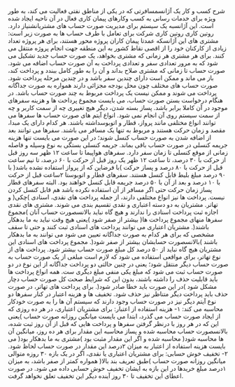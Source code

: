 ﻿شرح کسب و کار
یک آژانسمسافرتی که در یکی از مناطق نفتی فعالیت می کند، به طور ویژه برای خدمات رسانی به کسب وکارهای
پیمان کاری فعال در آن ناحیه ایجاد شده است. این آژانسبه یک سیستم برای مدیریت صورت حساب های
مشتریانشنیاز دارد.
روتین کاری
روتین کاری شرکت برای تعامل با طرف حساب ها به صورت زیر است:
مشتری های این آژانسکه عمدتا پیمان کاران پروژه محور هستند، برای هر پروژه تعداد زیادی از کارکنان خود را از
اقصی نقاط کشور به این منطقه جهت انجام پروژه منتقل می کنند.
برای هر مشتری هر زمانی که مشتری بخواهد، یک صورت حساب جدید تشکیل می شود که به مرور تعدادی سفر
و تعدادی پرداخت به آن صورت حساب اضافه می شود. صورت حساب تا زمانی که مشتری صلاح بداند و آن را
به طور کامل ببندد و پرداخت کند، باز می ماند و ممکن است دارای چندین سفر باشد و در چندین مرحله پرداخت
شود. صورت حساب های مختلف چون محل بودجه مجزائی دارند همواره به صورت جداگانه پرداخت می شوند و
ممکن نیست یک پرداخت مربوط به چند صورت حساب باشد. در هنگام درخواست بستن صورت حساب،
می بایست مجموع پرداخت ها و هزینه سفرهای موجود در آن کاملا برابر باشد. پساز بسته شدن، دیگر هیچ
تغییری چه از سمت کاربر و چه از سمت سیستم روی آن انجام نمی شود.
انواع آیتم های صورت حساب ها
سفرها می توانند انواع مختلفی مانند پرواز، قطار و اتوبوسداشته باشند. هر کدام دارای یک مبدا، مقصد و زمان
حرکت هستند و مربوط به تنها یک مسافر می باشند.
سفرها می توانند بعد از اضافه شدن به صورت حساب کنسل شوند؛ در این صورت می بایست تنها هزینه جریمه
کنسلی در صورت حساب باقی بماند. جریمه کنسلی بستگی به نوع وسیله و فاصله زمانی از موقع کنسلی تا زمان
سفر دارد. سفرهای هواپیما تا ساعت ۱۲ ظهر سه روز قبل از حرکت با ۳۰ درصد، تا ساعت ۱۲ ظهر یک روز قبل از
حرکت با ۶۰ درصد، تا نیم ساعت قبل از حرکت با ۸۰ درصد و پساز حرکت )با فرضاین که از پرواز استفاده نشده
باشد( با ۹۰ درصد مبلغ بلیط قابل کنسل هستند. سفرهای قطار و اتوبوستا ۲ساعت قبل از حرکت با ۱۰ درصد و
بعد از آن با ۵۰ درصد جریمه قابل کنسل خواهند بود. البته سفرهای قطار پساز زمان حرکت حتی اگر مسافر از
آن استفاده نکرده باشد هم قابل کنسل کردن نیست.
پرداخت ها نیز انواع مختلفی دارند، از جمله پرداخت های نقدی، اسنادی )چکی( و تهاتر. مشتریان به دو دسته
اعتباری و نقدی تقسیم بندی می شوند. مشتری های نقدی اجازه ثبت پرداخت اسنادی را ندارند و هیچ گاه نباید
بالانسصورت حساب آنان )مجموع سفرها منهای مجموع پرداخت ها( بیشتر از صفر شود )یعنی هیچ وقت نباید
به ما بدهکار باشند(. مشتریان اعتباری می توانند پرداخت های اسنادی ثبت کنند و حتی تا سقف مشخصی که
برای هر کدام به صورت جداگانه تعیین می شود می توانند به ما بدهکار باشند )بالانسصورت حسابشان بیشتر از
صفر شود(. مجموع پرداخت های اسنادی این مشتریان هیچ گاه نباید از ۵۰ درصد کل مبلغ صورت حساب بیشتر
شود.
پرداخت های از نوع تهاتر، برای مواقعی استفاده می شود که لازم است مبلغی از یک صورت حساب به
صورت حساب دیگر منتقل شود؛ یعنی در چنین حالتی دو پرداخت جداگانه از این نوع در دو صورت حساب ثبت
می شود که مبلغ یکی منفی مبلغ دیگری ست.
همه انواع پرداخت ها باید قابلیت حذف را داشته باشند، بدون این که شرایط صحت کل صورت حساب دچار
مشکل شود )در این صورت باید خطا صادر شود(. برای پرداخت های تهاتر، در صورت حذف باید پرداخت دیگر
متناظر نیز حذف شود.
تخفیف ها و هزینه اعتبار
در کنار سفرها دو نوع آیتم دیگر نیز در صورت حساب وجود دارند که سیستم آن ها را به صورت خودکار محاسبه
می کند:
۱- هزینه استفاده از اعتبار: برای مشتریان اعتباری، در هر ده روزی که از ایجاد صورت حساب می گذرد، ابتدا
می بایست میانگین روزانه صورت حساب )یعنی این که در هر روز با درنظر گرفتن سفرها و پرداخت هایی که قبل از
آن روز ثبت شده، بالانسصورت حساب محاسبه شده و پساز محاسبه این مقدار برای هر ده روز، میانگین آن ها
محاسبه شود( محاسبه شده و اگر این مقدار مثبت بود )مشتری به ما بدهکار بود( می بایست هزینه استفاده از
اعتبار به میزان ۲درصد این مقدار در صورت حساب لحاظ شود.
۲- تخفیف خوش حسابی: برای مشتریان اعتباری یا نقدی، اگر در یک بازه ۳۰ روزه متوالی میانگین روزانه
صورت حساب )طبق تعریف بند بالا( همواره کمتر از صفر باشد، به میزان ۱درصد مبلغ خریدها در این بازه به
ایشان تخفیف خوش حسابی داده می شود. در صورت اعطای این تخفیف تا ۳۰ روز آینده دیگر این تخفیف تعلق
نخواهد گرفت.